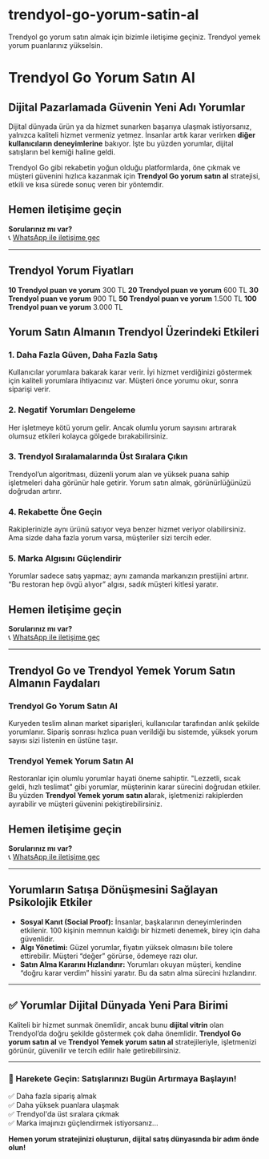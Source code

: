 # trendyol-go-yorum-satin-al
Trendyol go yorum satın almak için bizimle iletişime geçiniz. Trendyol yemek yorum puanlarınız yükselsin.


# Trendyol Go Yorum Satın Al

## Dijital Pazarlamada Güvenin Yeni Adı Yorumlar

Dijital dünyada ürün ya da hizmet sunarken başarıya ulaşmak istiyorsanız, yalnızca kaliteli hizmet vermeniz yetmez. İnsanlar artık karar verirken **diğer kullanıcıların deneyimlerine** bakıyor. İşte bu yüzden yorumlar, dijital satışların bel kemiği haline geldi.

Trendyol Go gibi rekabetin yoğun olduğu platformlarda, öne çıkmak ve müşteri güvenini hızlıca kazanmak için **Trendyol Go yorum satın al** stratejisi, etkili ve kısa sürede sonuç veren bir yöntemdir.

## Hemen iletişime geçin

**Sorularınız mı var?**  
📞 [WhatsApp ile iletişime geç](https://wa.me/+6283892872310)

---

## Trendyol Yorum Fiyatları

**10 Trendyol puan ve yorum** 300 TL
**20 Trendyol puan ve yorum** 600 TL
**30 Trendyol puan ve yorum** 900 TL
**50 Trendyol puan ve yorum** 1.500 TL
**100 Trendyol puan ve yorum** 3.000 TL

## Yorum Satın Almanın Trendyol Üzerindeki Etkileri

### 1. Daha Fazla Güven, Daha Fazla Satış
Kullanıcılar yorumlara bakarak karar verir. İyi hizmet verdiğinizi göstermek için kaliteli yorumlara ihtiyacınız var. Müşteri önce yorumu okur, sonra siparişi verir.

### 2. Negatif Yorumları Dengeleme
Her işletmeye kötü yorum gelir. Ancak olumlu yorum sayısını artırarak olumsuz etkileri kolayca gölgede bırakabilirsiniz.

### 3. Trendyol Sıralamalarında Üst Sıralara Çıkın
Trendyol’un algoritması, düzenli yorum alan ve yüksek puana sahip işletmeleri daha görünür hale getirir. Yorum satın almak, görünürlüğünüzü doğrudan artırır.

### 4. Rekabette Öne Geçin
Rakiplerinizle aynı ürünü satıyor veya benzer hizmet veriyor olabilirsiniz. Ama sizde daha fazla yorum varsa, müşteriler sizi tercih eder.

### 5. Marka Algısını Güçlendirir
Yorumlar sadece satış yapmaz; aynı zamanda markanızın prestijini artırır. “Bu restoran hep övgü alıyor” algısı, sadık müşteri kitlesi yaratır.

## Hemen iletişime geçin

**Sorularınız mı var?**  
📞 [WhatsApp ile iletişime geç](https://wa.me/+6283892872310)

---

## Trendyol Go ve Trendyol Yemek Yorum Satın Almanın Faydaları

### Trendyol Go Yorum Satın Al
Kuryeden teslim alınan market siparişleri, kullanıcılar tarafından anlık şekilde yorumlanır. Sipariş sonrası hızlıca puan verildiği bu sistemde, yüksek yorum sayısı sizi listenin en üstüne taşır.

### Trendyol Yemek Yorum Satın Al
Restoranlar için olumlu yorumlar hayati öneme sahiptir. "Lezzetli, sıcak geldi, hızlı teslimat" gibi yorumlar, müşterinin karar sürecini doğrudan etkiler. Bu yüzden **Trendyol Yemek yorum satın al**arak, işletmenizi rakiplerden ayırabilir ve müşteri güvenini pekiştirebilirsiniz.

## Hemen iletişime geçin

**Sorularınız mı var?**  
📞 [WhatsApp ile iletişime geç](https://wa.me/+6283892872310)

---

## Yorumların Satışa Dönüşmesini Sağlayan Psikolojik Etkiler

- **Sosyal Kanıt (Social Proof):** İnsanlar, başkalarının deneyimlerinden etkilenir. 100 kişinin memnun kaldığı bir hizmeti denemek, birey için daha güvenlidir.
- **Algı Yönetimi:** Güzel yorumlar, fiyatın yüksek olmasını bile tolere ettirebilir. Müşteri “değer” görürse, ödemeye razı olur.
- **Satın Alma Kararını Hızlandırır:** Yorumları okuyan müşteri, kendine “doğru karar verdim” hissini yaratır. Bu da satın alma sürecini hızlandırır.

---

## ✅ Yorumlar Dijital Dünyada Yeni Para Birimi

Kaliteli bir hizmet sunmak önemlidir, ancak bunu **dijital vitrin** olan Trendyol’da doğru şekilde göstermek çok daha önemlidir. **Trendyol Go yorum satın al** ve **Trendyol Yemek yorum satın al** stratejileriyle, işletmenizi görünür, güvenilir ve tercih edilir hale getirebilirsiniz.

---

### 🎯 Harekete Geçin: Satışlarınızı Bugün Artırmaya Başlayın!

✅ Daha fazla sipariş almak  
✅ Daha yüksek puanlara ulaşmak  
✅ Trendyol'da üst sıralara çıkmak  
✅ Marka imajınızı güçlendirmek istiyorsanız...

**Hemen yorum stratejinizi oluşturun, dijital satış dünyasında bir adım önde olun!**
